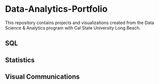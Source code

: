 # Data-Analytics-Portfolio
This repository contains projects and visualizations created from the Data Science & Analytics program with Cal State University Long Beach.
## SQL


## Statistics


## Visual Communications

